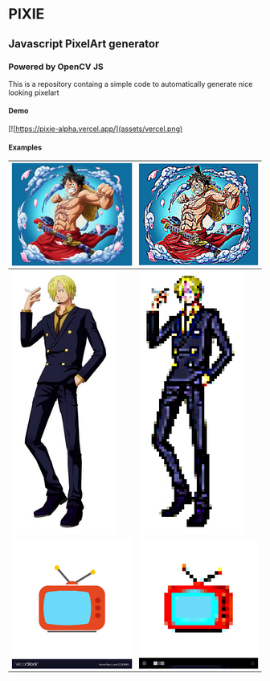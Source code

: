 # PIXIE
## Javascript PixelArt generator
### Powered by OpenCV JS

This is a repository containg a simple code to automatically generate nice looking pixelart

#### Demo
[![https://pixie-alpha.vercel.app/](assets/vercel.png) 
#### Examples

|![alt text](assets/img.png "Title")|![alt text](assets/pixellated/luffy-5px.png "Title")|
|---|---|
|![alt text](assets/sanji.webp "Title")|![alt text](assets/pixellated/sanji-5px.png "Title")|
|![alt text](assets/tv_icon.jpg "Title")|![alt text](assets/pixellated/tv_icon-30px.png "Title")|



